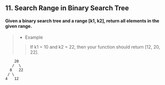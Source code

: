 ## 11. Search Range in Binary Search Tree
#### Given a binary search tree and a range [k1, k2], return all elements in the given range.

>* Example
>> If k1 = 10 and k2 = 22, then your function should return [12, 20, 22].
```
    20
   /  \
  8   22
 / \
4   12
```